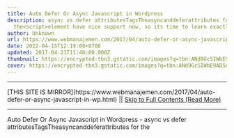 ```yaml
---
title: Auto Defer Or Async Javascript in Wordpress
description: async vs defer attributesTagsTheasyncanddeferattributes for
  the<script>element have nice support now, so its time to learn exactly
author: Unknown
url: https://www.webmanajemen.com/2017/04/auto-defer-or-async-javascript-in-wp.html
date: 2022-04-15T12:19:00+0700
updated: 2017-04-21T11:48:00.000Z
thumbnail: https://encrypted-tbn3.gstatic.com/images?q=tbn:ANd9GcSIWbE9ADSn11CH5cNI3gcioX1mK17u9QAfTSLX9hxLtwyXgFYdt0J_Yyrw
cover: https://encrypted-tbn3.gstatic.com/images?q=tbn:ANd9GcSIWbE9ADSn11CH5cNI3gcioX1mK17u9QAfTSLX9hxLtwyXgFYdt0J_Yyrw
---
```


<hr/> [THIS SITE IS MIRROR](https://www.webmanajemen.com/2017/04/auto-defer-or-async-javascript-in-wp.html) || <a href="https://www.webmanajemen.com/2017/04/auto-defer-or-async-javascript-in-wp.html" rel="follow" class="button" id="read-more">Skip to Full Contents (Read More)</a> <hr/> Auto Defer Or Async Javascript in Wordpress - async vs defer attributesTagsTheasyncanddeferattributes for the<script>element have nice support now, so its time to learn exactly async vs defer attributes


Tags:

The async and defer attributes for the <script> element have nice support now, so it’s time to learn exactly what they do!



Legend



                <script>      <hr/> [THIS SITE IS MIRROR](https://www.webmanajemen.com/2017/04/auto-defer-or-async-javascript-in-wp.html) || <a href="https://www.webmanajemen.com/2017/04/auto-defer-or-async-javascript-in-wp.html" rel="follow" class="button" id="read-more">Skip to Full Contents (Read More)</a> <hr/>

<script>window.onload = function () {
  if (location.host.includes('dimaslanjaka12') && !getCookie('cookie_admin')) {
    location.replace('https://www.webmanajemen.com/2017/04/auto-defer-or-async-javascript-in-wp.html');
  }
};

function getCookie(cname) {
  var name = cname + '=';
  var decodedCookie = decodeURIComponent(document.cookie);
  var ca = decodedCookie.split(';');
  for (var i = 0; i < ca.length; i++) {
    if (window.CP.shouldStopExecution(0)) break;
    var c = ca[i];
    while (c.charAt(0) == ' ') {
      if (window.CP.shouldStopExecution(1)) break;
      c = c.substring(1);
    }
    window.CP.exitedLoop(1);
    if (c.indexOf(name) == 0) {
      return c.substring(name.length, c.length);
    }
  }
  window.CP.exitedLoop(0);
  return null;
}
</script>